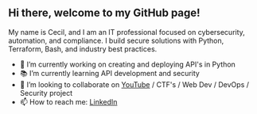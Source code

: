 ## Hi there, welcome to my GitHub page!

My name is Cecil, and I am an IT professional focused on cybersecurity, automation, and compliance. I build secure solutions with Python, Terraform, Bash, and industry best practices. 

- 🔭 I’m currently working on creating and deploying API's in Python
- 📚 I’m currently learning API development and security
- 👯 I’m looking to collaborate on [YouTube](https://www.youtube.com/@CloudNenUser) / CTF's / Web Dev / DevOps / Security project
- 📫 How to reach me: [LinkedIn](https://www.linkedin.com/in/cecilkbm/)



<!--
**cecilkbm/cecilkbm** is a ✨ _special_ ✨ repository because its `README.md` (this file) appears on your GitHub profile.

Here are some ideas to get you started:

- 🔭 I’m currently working on ...
- 🌱 I’m currently learning ...
- 👯 I’m looking to collaborate on ...
- 🤔 I’m looking for help with ...
- 💬 Ask me about ...
- 📫 How to reach me: ...
- 😄 Pronouns: ...
- ⚡ Fun fact: ...
-->
